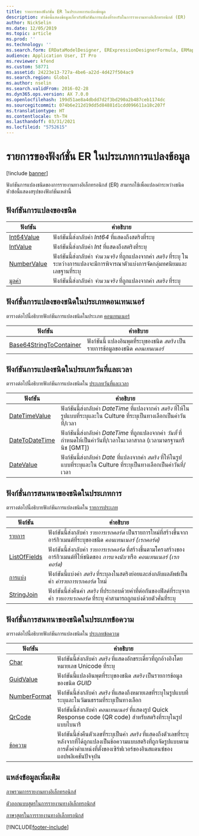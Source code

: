 ```yaml
---
title: รายการของฟังก์ชั่น ER ในประเภทการแปลงข้อมูล
description: หัวข้อนี้แสดงข้อมูลเกี่ยวกับฟังก์ชันการแปลงที่รองรับในการรายงานทางอิเล็กทรอนิกส์ (ER)
author: NickSelin
ms.date: 12/05/2019
ms.topic: article
ms.prod: ''
ms.technology: ''
ms.search.form: ERDataModelDesigner, ERExpressionDesignerFormula, ERMappedFormatDesigner, ERModelMappingDesigner
audience: Application User, IT Pro
ms.reviewer: kfend
ms.custom: 58771
ms.assetid: 24223e13-727a-4be6-a22d-4d427f504ac9
ms.search.region: Global
ms.author: nselin
ms.search.validFrom: 2016-02-28
ms.dyn365.ops.version: AX 7.0.0
ms.openlocfilehash: 199d51ae8a4dbdd7d2f3bd290a2b487ceb1174dc
ms.sourcegitcommit: 074b6e212d19dd5d84881d1cdd096611a18c207f
ms.translationtype: HT
ms.contentlocale: th-TH
ms.lasthandoff: 03/31/2021
ms.locfileid: "5752615"
---
```

# <a name="list-of-er-functions-in-the-type-conversion-category"></a>รายการของฟังก์ชั่น ER ในประเภทการแปลงข้อมูล

[!include [banner](../includes/banner.md)]

ฟังก์ชันการแปลงชนิดของการรายงานทางอิเล็กทรอนิกส์ (ER) สามารถใช้เพื่อแปลงค่าระหว่างชนิด หัวข้อนี้แสดงสรุปของฟังก์ชันเหล่านี้

## <a name="type-conversion-functions"></a>ฟังก์ชันการแปลงของชนิด

| ฟังก์ชัน | คำอธิบาย |
|----------|-------------|
| [Int64Value](er-functions-conversion-int64value.md)   | ฟังก์ชันนี้ส่งกลับค่า *Int64* ที่แสดงถึงสตริงที่ระบุ |
| [IntValue](er-functions-conversion-intvalue.md)       | ฟังก์ชันนี้ส่งกลับค่า *Int* ที่แสดงถึงสตริงที่ระบุ |
| [NumberValue](er-functions-conversion-numbervalue.md) | ฟังก์ชันนี้ส่งกลับค่า *จำนวนจริง* ที่ถูกแปลงจากค่า *สตริง* ที่ระบุ ในระหว่างการแปลงจะมีการพิจารณาตัวแบ่งการจัดกลุ่มทศนิยมและเลขฐานที่ระบุ |
| [มูลค่า](er-functions-conversion-value.md)             | ฟังก์ชันนี้ส่งกลับค่า *จำนวนจริง* ที่ถูกแปลงจากค่า *สตริง* ที่ระบุ |

## <a name="type-conversion-functions-in-the-container-category"></a>ฟังก์ชั่นการแปลงของชนิดในประเภทคอนเทนเนอร์

ตารางต่อไปนี้อธิบายฟังก์ชันการแปลงชนิดในประเภท [คอนเทนเนอร์](er-functions-category-container.md)

| ฟังก์ชัน | คำอธิบาย |
|----------|-------------|
| [Base64StringToContainer](er-functions-container-base64stringtocontainer.md) | ฟังก์ชันนี้ แปลงอินพุตที่ระบุของชนิด *สตริง* เป็นรายการข้อมูลของชนิด *คอนเทนเนอร์* |

## <a name="type-conversion-functions-in-the-date-and-time-category"></a>ฟังก์ชันการแปลงชนิดในประเภทวันที่และเวลา

ตารางต่อไปนี้อธิบายฟังก์ชันการแปลงชนิดใน [ประเภทวันที่และเวลา](er-functions-category-datetime.md)

| ฟังก์ชัน | คำอธิบาย |
|----------|-------------|
| [DateTimeValue](er-functions-datetime-datetimevalue.md)   | ฟังก์ชันนี้ส่งกลับค่า *DateTime* ที่แปลงจากค่า *สตริง* ที่ให้ในรูปแบบที่ระบุและใน Culture ที่ระบุเป็นทางเลือกเป็นค่าวันที่/เวลา |
| [DateToDateTime](er-functions-datetime-datetodatetime.md) | ฟังก์ชันนี้ส่งกลับค่า *DateTime* ที่ถูกแปลงจากค่า *วันที่* ที่กำหนดให้เป็นค่าวันที่/เวลาในเวลาสากล (เวลามาตรฐานกรีนิช \[GMT\]) |
| [DateValue](er-functions-datetime-datevalue.md)           | ฟังก์ชันนี้ส่งกลับค่า *Date* ที่แปลงจากค่า *สตริง* ที่ให้ในรูปแบบที่ระบุและใน Culture ที่ระบุเป็นทางเลือกเป็นค่าวันที่/เวลา |

## <a name="type-conversion-functions-in-the-list-category"></a>ฟังก์ชั่นการสนทนาของชนิดในประเภทการ

ตารางต่อไปนี้อธิบายฟังก์ชันการแปลงชนิดใน [รายการประเภท](er-functions-category-list.md)

| ฟังก์ชัน | คำอธิบาย |
|----------|-------------|
| [รายการ](er-functions-list-list.md)                 | ฟังก์ชันนี้ส่งกลับค่า *รายการเรกคอร์ด* เป็นรายการใหม่ที่สร้างขึ้นจากอาร์กิวเมนต์ที่ระบุของชนิด *คอนเทนเนอร์ (เรกคอร์ด)* |
| [ListOfFields](er-functions-list-listoffields.md) | ฟังก์ชันนี้ส่งกลับค่า *รายการเรกคอร์ด* ที่สร้างขึ้นตามโครงสร้างของอาร์กิวเมนต์ที่ให้ชนิดของ *การแจงนับ* หรือ *คอนเทนเนอร์ (เรกคอร์ด)* |
| [การแบ่ง](er-functions-list-split.md)               | ฟังก์ชันนี้แบ่งค่า *สตริง* ที่ระบุลงในสตริงย่อยและส่งกลับผลลัพธ์เป็นค่า *ค่ารายการเรกคอร์ด* ใหม่ |
| [StringJoin](er-functions-list-stringjoin.md)     | ฟังก์ชันนี้ส่งคืนค่า *สตริง* ที่ประกอบด้วยค่าที่ต่อกันของฟิลด์ที่ระบุจากค่า *รายการเรกคอร์ด* ที่ระบุ ค่าสามารถถูกแบ่งด้วยตัวคั่นที่ระบุ |

## <a name="type-conversion-functions-in-the-text-category"></a>ฟังก์ชั่นการสนทนาของชนิดในประเภทข้อความ

ตารางต่อไปนี้อธิบายฟังก์ชันการแปลงชนิดใน [ประเภทข้อความ](er-functions-category-text.md)

| ฟังก์ชัน | คำอธิบาย |
|----------|-------------|
| [Char](er-functions-text-char.md)                 | ฟังก์ชันนี้ส่งกลับค่า *สตริง* ที่แสดงอักขระเดี่ยวที่ถูกอ้างอิงโดยหมายเลข Unicode ที่ระบุ |
| [GuidValue](er-functions-text-guidvalue.md)       | ฟังก์ชันนี้แปลงอินพุตที่ระบุของชนิด *สตริง* เป็นรายการข้อมูลของชนิด *GUID* |
| [NumberFormat](er-functions-text-numberformat.md) | ฟังก์ชันนี้ส่งกลับค่า *สตริง* ที่แสดงถึงหมายเลขที่ระบุในรูปแบบที่ระบุและในวัฒนธรรมที่ระบุเป็นทางเลือก |
| [QrCode](er-functions-text-qrcode.md)             | ฟังก์ชันนี้ส่งกลับค่า *คอนเทนเนอร์* ที่แสดงรูป Quick Response code (QR code) สำหรับสตริงที่ระบุในรูปแบบไบนารี |
| [ข้อความ](er-functions-text-text.md)                 | ฟังก์ชันนี้ส่งคืนตัวเลขที่ระบุเป็นค่า *สตริง* ที่แสดงถึงตัวเลขที่ระบุ หลังจากที่ได้ถูกแปลงเป็นข้อความแบบสตริงที่ถูกจัดรูปแบบตามการตั้งค่าตำแหน่งที่ตั้งของเซิร์ฟเวอร์ของอินสแตนซ์ของแอปพลิเคชันปัจจุบัน |

## <a name="additional-resources"></a>แหล่งข้อมูลเพิ่มเติม

[ภาพรวมการรายงานทางอิเล็กทรอนิกส์](general-electronic-reporting.md)

[ตัวออกแบบสูตรในการรายงานทางอิเล็กทรอนิกส์](general-electronic-reporting-formula-designer.md)

[ภาษาสูตรในการรายงานทางอิเล็กทรอนิกส์](er-formula-language.md)


[!INCLUDE[footer-include](../../../includes/footer-banner.md)]